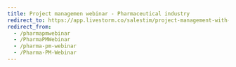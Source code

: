 ```yaml
---
title: Project managemen webinar - Pharmaceutical industry
redirect_to: https://app.livestorm.co/salestim/project-management-with-microsoft-teams-the-best-christmas-present-you-can-make-for-your-company
redirect_from:
  - /pharmapmwebinar
  - /PharmaPMWebinar
  - /pharma-pm-webinar
  - /Pharma-PM-Webinar
---
```


